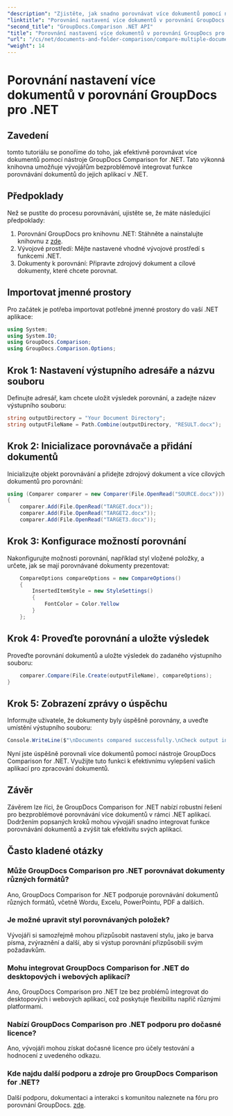 ```yaml
---
"description": "Zjistěte, jak snadno porovnávat více dokumentů pomocí nástroje GroupDocs Comparison pro .NET. Postupujte podle našeho podrobného návodu pro bezproblémové zpracování dokumentů."
"linktitle": "Porovnání nastavení více dokumentů v porovnání GroupDocs pro .NET"
"second_title": "GroupDocs.Comparison .NET API"
"title": "Porovnání nastavení více dokumentů v porovnání GroupDocs pro .NET"
"url": "/cs/net/documents-and-folder-comparison/compare-multiple-documents-settings-dotnet/"
"weight": 14
---
```


# Porovnání nastavení více dokumentů v porovnání GroupDocs pro .NET

## Zavedení
tomto tutoriálu se ponoříme do toho, jak efektivně porovnávat více dokumentů pomocí nástroje GroupDocs Comparison for .NET. Tato výkonná knihovna umožňuje vývojářům bezproblémově integrovat funkce porovnávání dokumentů do jejich aplikací v .NET.
## Předpoklady
Než se pustíte do procesu porovnávání, ujistěte se, že máte následující předpoklady:
1. Porovnání GroupDocs pro knihovnu .NET: Stáhněte a nainstalujte knihovnu z [zde](https://releases.groupdocs.com/comparison/net/).
2. Vývojové prostředí: Mějte nastavené vhodné vývojové prostředí s funkcemi .NET.
3. Dokumenty k porovnání: Připravte zdrojový dokument a cílové dokumenty, které chcete porovnat.

## Importovat jmenné prostory
Pro začátek je potřeba importovat potřebné jmenné prostory do vaší .NET aplikace:
```csharp
using System;
using System.IO;
using GroupDocs.Comparison;
using GroupDocs.Comparison.Options;
```
## Krok 1: Nastavení výstupního adresáře a názvu souboru
Definujte adresář, kam chcete uložit výsledek porovnání, a zadejte název výstupního souboru:
```csharp
string outputDirectory = "Your Document Directory";
string outputFileName = Path.Combine(outputDirectory, "RESULT.docx");
```
## Krok 2: Inicializace porovnávače a přidání dokumentů
Inicializujte objekt porovnávání a přidejte zdrojový dokument a více cílových dokumentů pro porovnání:
```csharp
using (Comparer comparer = new Comparer(File.OpenRead("SOURCE.docx")))
{
    comparer.Add(File.OpenRead("TARGET.docx"));
    comparer.Add(File.OpenRead("TARGET2.docx"));
    comparer.Add(File.OpenRead("TARGET3.docx"));
```
## Krok 3: Konfigurace možností porovnání
Nakonfigurujte možnosti porovnání, například styl vložené položky, a určete, jak se mají porovnávané dokumenty prezentovat:
```csharp
    CompareOptions compareOptions = new CompareOptions()
    {
        InsertedItemStyle = new StyleSettings()
        {
            FontColor = Color.Yellow
        }
    };
```
## Krok 4: Proveďte porovnání a uložte výsledek
Proveďte porovnání dokumentů a uložte výsledek do zadaného výstupního souboru:
```csharp
    comparer.Compare(File.Create(outputFileName), compareOptions);
}
```
## Krok 5: Zobrazení zprávy o úspěchu
Informujte uživatele, že dokumenty byly úspěšně porovnány, a uveďte umístění výstupního souboru:
```csharp
Console.WriteLine($"\nDocuments compared successfully.\nCheck output in {outputDirectory}.");
```
Nyní jste úspěšně porovnali více dokumentů pomocí nástroje GroupDocs Comparison for .NET. Využijte tuto funkci k efektivnímu vylepšení vašich aplikací pro zpracování dokumentů.

## Závěr
Závěrem lze říci, že GroupDocs Comparison for .NET nabízí robustní řešení pro bezproblémové porovnávání více dokumentů v rámci .NET aplikací. Dodržením popsaných kroků mohou vývojáři snadno integrovat funkce porovnávání dokumentů a zvýšit tak efektivitu svých aplikací.
## Často kladené otázky
### Může GroupDocs Comparison pro .NET porovnávat dokumenty různých formátů?
Ano, GroupDocs Comparison for .NET podporuje porovnávání dokumentů různých formátů, včetně Wordu, Excelu, PowerPointu, PDF a dalších.
### Je možné upravit styl porovnávaných položek?
Vývojáři si samozřejmě mohou přizpůsobit nastavení stylu, jako je barva písma, zvýraznění a další, aby si výstup porovnání přizpůsobili svým požadavkům.
### Mohu integrovat GroupDocs Comparison for .NET do desktopových i webových aplikací?
Ano, GroupDocs Comparison pro .NET lze bez problémů integrovat do desktopových i webových aplikací, což poskytuje flexibilitu napříč různými platformami.
### Nabízí GroupDocs Comparison pro .NET podporu pro dočasné licence?
Ano, vývojáři mohou získat dočasné licence pro účely testování a hodnocení z uvedeného odkazu.
### Kde najdu další podporu a zdroje pro GroupDocs Comparison for .NET?
Další podporu, dokumentaci a interakci s komunitou naleznete na fóru pro porovnání GroupDocs. [zde](https://forum.groupdocs.com/c/comparison/12).
